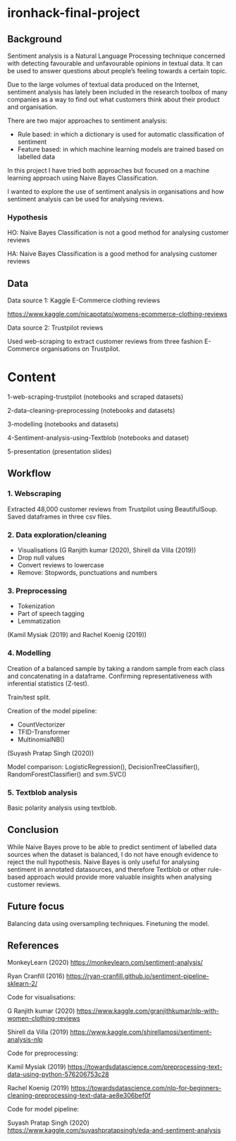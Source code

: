 # ironhack-final-project

## Background

Sentiment analysis is a Natural Language Processing technique concerned with detecting favourable and unfavourable opinions in textual data. It can be used to answer questions about people’s feeling towards a certain topic.

Due to the large volumes of textual data produced on the Internet, sentiment analysis has lately been included in the research toolbox of many companies as a way to find out what customers think about their product and organisation. 

There are two major approaches to sentiment analysis: 

- Rule based: in which a dictionary is used for automatic classification of sentiment 
- Feature based: in which machine learning models are trained based on labelled data

In this project I have tried both approaches but focused on a machine learning approach using Naive Bayes Classification. 

I wanted to explore the use of sentiment analysis in organisations and how sentiment analysis can be used for analysing reviews.

### Hypothesis

HO: Naive Bayes Classification is not a good method for analysing customer reviews

HA: Naive Bayes Classification is a good method for analysing customer reviews

## Data

Data source 1: Kaggle E-Commerce clothing reviews

https://www.kaggle.com/nicapotato/womens-ecommerce-clothing-reviews

Data source 2: Trustpilot reviews

Used web-scraping to extract customer reviews from three fashion E-Commerce organisations on Trustpilot.

# Content

1-web-scraping-trustpilot (notebooks and scraped datasets)

2-data-cleaning-preprocessing (notebooks and datasets)

3-modelling (notebooks and datasets)

4-Sentiment-analysis-using-Textblob (notebooks and dataset)

5-presentation (presentation slides)

## Workflow

### 1. Webscraping

Extracted 48,000 customer reviews from Trustpilot using BeautifulSoup. Saved dataframes in three csv files. 

### 2. Data exploration/cleaning

- Visualisations (G Ranjith kumar (2020), Shirell da Villa (2019))
- Drop null values
- Convert reviews to lowercase
- Remove: Stopwords, punctuations and numbers

### 3. Preprocessing 

- Tokenization
- Part of speech tagging
- Lemmatization

(Kamil Mysiak (2019) and Rachel Koenig (2019))

### 4. Modelling

Creation of a balanced sample by taking a random sample from each class and concatenating in a dataframe. 
Confirming representativeness with inferential statistics (Z-test). 

Train/test split.

Creation of the model pipeline:

- CountVectorizer
- TFID-Transformer
- MultinomialNB()

(Suyash Pratap Singh (2020))

Model comparison: LogisticRegression(), DecisionTreeClassifier(), RandomForestClassifier() and svm.SVC()

### 5. Textblob analysis

Basic polarity analysis using textblob.


## Conclusion

While Naive Bayes prove to be able to predict sentiment of labelled data sources when the dataset is balanced, I do not have enough evidence to reject the null hypothesis. Naive Bayes is only useful for analysing sentiment in annotated datasources, and therefore Textblob or other rule-based approach would provide more valuable insights when analysing customer reviews.

## Future focus

Balancing data using oversampling techniques. Finetuning the model.


## References

MonkeyLearn (2020) https://monkeylearn.com/sentiment-analysis/

Ryan Cranfill (2016) https://ryan-cranfill.github.io/sentiment-pipeline-sklearn-2/

Code for visualisations:

G Ranjith kumar (2020) https://www.kaggle.com/granjithkumar/nlp-with-women-clothing-reviews

Shirell da Villa (2019) https://www.kaggle.com/shirellamosi/sentiment-analysis-nlp

Code for preprocessing:

Kamil Mysiak (2019) https://towardsdatascience.com/preprocessing-text-data-using-python-576206753c28

Rachel Koenig (2019) https://towardsdatascience.com/nlp-for-beginners-cleaning-preprocessing-text-data-ae8e306bef0f

Code for model pipeline:

Suyash Pratap Singh (2020) https://www.kaggle.com/suyashpratapsingh/eda-and-sentiment-analysis








